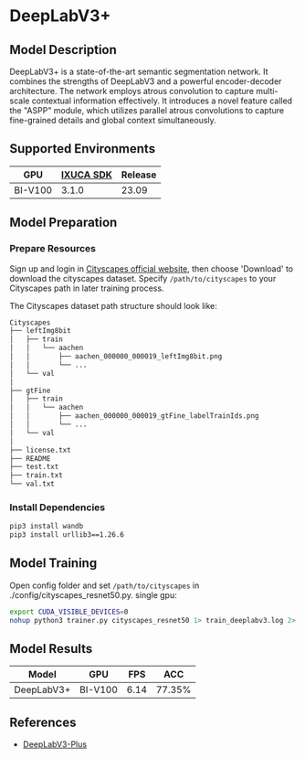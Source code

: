 # DeepLabV3+

## Model Description

DeepLabV3+ is a state-of-the-art semantic segmentation network. It combines the strengths of DeepLabV3 and a powerful
encoder-decoder architecture. The network employs atrous convolution to capture multi-scale contextual information
effectively. It introduces a novel feature called the "ASPP" module, which utilizes parallel atrous convolutions to
capture fine-grained details and global context simultaneously.

## Supported Environments

| GPU    | [IXUCA SDK](https://gitee.com/deep-spark/deepspark#%E5%A4%A9%E6%95%B0%E6%99%BA%E7%AE%97%E8%BD%AF%E4%BB%B6%E6%A0%88-ixuca) | Release |
|--------|-----------|---------|
| BI-V100 | 3.1.0     |  23.09  |

## Model Preparation

### Prepare Resources

Sign up and login in [Cityscapes official website](https://www.cityscapes-dataset.com/), then choose 'Download' to
download the cityscapes dataset. Specify `/path/to/cityscapes` to your Cityscapes path in later training process.

The Cityscapes dataset path structure should look like:

```bash
Cityscapes
├── leftImg8bit
│   ├── train
│   │   └── aachen
│   │       ├── aachen_000000_000019_leftImg8bit.png
│   │       └── ...
│   └── val
│
├── gtFine
│   ├── train
│   │   └── aachen
│   │       ├── aachen_000000_000019_gtFine_labelTrainIds.png
│   │       └── ...
│   └── val
│
├── license.txt
├── README
├── test.txt
├── train.txt
└── val.txt
```

### Install Dependencies

```bash
pip3 install wandb
pip3 install urllib3==1.26.6
```

## Model Training

Open config folder and set `/path/to/cityscapes` in ./config/cityscapes_resnet50.py.
single gpu:

```bash
export CUDA_VISIBLE_DEVICES=0
nohup python3 trainer.py cityscapes_resnet50 1> train_deeplabv3.log 2> train_deeplabv3_error.log & tail -f train_deeplabv3.log
```

## Model Results

| Model      | GPU     | FPS  | ACC    |
|------------|---------|------|--------|
| DeepLabV3+ | BI-V100 | 6.14 | 77.35% |

## References

- [DeepLabV3-Plus](https://github.com/lattice-ai/DeepLabV3-Plus)
